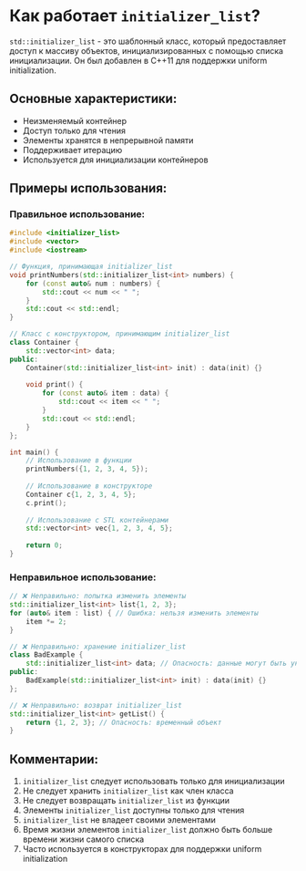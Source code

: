 # Как работает `initializer_list`?

`std::initializer_list` - это шаблонный класс, который предоставляет доступ к массиву объектов, инициализированных с помощью списка инициализации. Он был добавлен в C++11 для поддержки uniform initialization.

## Основные характеристики:
- Неизменяемый контейнер
- Доступ только для чтения
- Элементы хранятся в непрерывной памяти
- Поддерживает итерацию
- Используется для инициализации контейнеров

## Примеры использования:

### Правильное использование:
```cpp
#include <initializer_list>
#include <vector>
#include <iostream>

// Функция, принимающая initializer_list
void printNumbers(std::initializer_list<int> numbers) {
    for (const auto& num : numbers) {
        std::cout << num << " ";
    }
    std::cout << std::endl;
}

// Класс с конструктором, принимающим initializer_list
class Container {
    std::vector<int> data;
public:
    Container(std::initializer_list<int> init) : data(init) {}
    
    void print() {
        for (const auto& item : data) {
            std::cout << item << " ";
        }
        std::cout << std::endl;
    }
};

int main() {
    // Использование в функции
    printNumbers({1, 2, 3, 4, 5});
    
    // Использование в конструкторе
    Container c{1, 2, 3, 4, 5};
    c.print();
    
    // Использование с STL контейнерами
    std::vector<int> vec{1, 2, 3, 4, 5};
    
    return 0;
}
```

### Неправильное использование:
```cpp
// ❌ Неправильно: попытка изменить элементы
std::initializer_list<int> list{1, 2, 3};
for (auto& item : list) { // Ошибка: нельзя изменить элементы
    item *= 2;
}

// ❌ Неправильно: хранение initializer_list
class BadExample {
    std::initializer_list<int> data; // Опасность: данные могут быть уничтожены
public:
    BadExample(std::initializer_list<int> init) : data(init) {}
};

// ❌ Неправильно: возврат initializer_list
std::initializer_list<int> getList() {
    return {1, 2, 3}; // Опасность: временный объект
}
```

## Комментарии:
1. `initializer_list` следует использовать только для инициализации
2. Не следует хранить `initializer_list` как член класса
3. Не следует возвращать `initializer_list` из функции
4. Элементы `initializer_list` доступны только для чтения
5. `initializer_list` не владеет своими элементами
6. Время жизни элементов `initializer_list` должно быть больше времени жизни самого списка
7. Часто используется в конструкторах для поддержки uniform initialization 